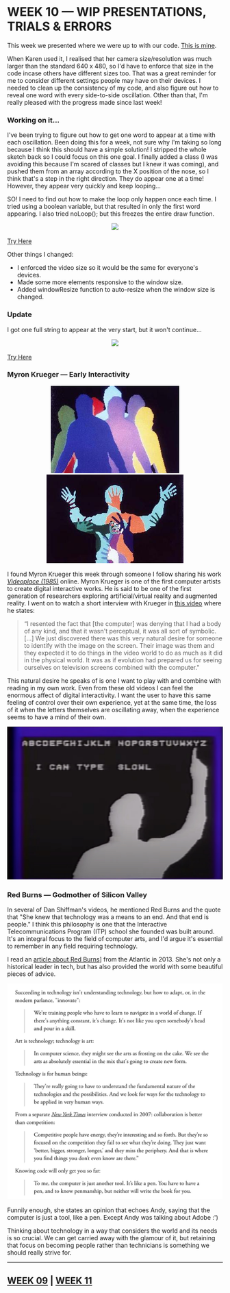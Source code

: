 # WEEK 10 — WIP PRESENTATIONS, TRIALS & ERRORS

This week we presented where we were up to with our code. [This is mine](https://jackieliiu.github.io/CODEWORDS/Week09/Test3/flyingwebcam/). 

When Karen used it, I realised that her camera size/resolution was much larger than the standard 640 x 480, so I'd have to enforce that size in the code incase others have different sizes too. That was a great reminder for me to consider different settings people may have on their devices. I needed to clean up the consistency of my code, and also figure out how to reveal one word with every side-to-side oscillation. Other than that, I'm really pleased with the progress made since last week!


### Working on it...

I've been trying to figure out how to get one word to appear at a time with each oscillation. Been doing this for a week, not sure why I'm taking so long because I think this should have a simple solution! I stripped the whole sketch back so I could focus on this one goal. I finally added a class (I was avoiding this because I'm scared of classes but I knew it was coming), and pushed them from an array according to the X position of the nose, so I think that's a step in the right direction. They do appear one at a time! However, they appear very quickly and keep looping...

SO! I need to find out how to make the loop only happen once each time. I tried using a boolean variable, but that resulted in only the first word appearing. I also tried noLoop(); but this freezes the entire draw function.

<p align="center"><img src="Ahh.jpg"></p>

[Try Here](https://jackieliiu.github.io/CODEWORDS/Week10/OscillatingWords_Class/)

Other things I changed:

- I enforced the video size so it would be the same for everyone's devices.
- Made some more elements responsive to the window size.
- Added windowResize function to auto-resize when the window size is changed.


### Update

I got one full string to appear at the very start, but it won't continue...

<p align="center"><img src="Screen Shot 2020-10-06 at 10.27.11 PM.jpg"></p>

[Try Here](https://jackieliiu.github.io/CODEWORDS/Week10/OneAtATime/)

### Myron Krueger — Early Interactivity

<p align="CENTER"><img src="MK1.jpg">  <img src="MK2.jpg"></p>

I found Myron Krueger this week through someone I follow sharing his work [*Videoplace (1985)*](https://www.youtube.com/watch?v=d4DUIeXSEpk) online. Myron Krueger is one of the first computer artists to create digital interactive works. He is said to be one of the first generation of researchers exploring artificial/virtual reality and augmented reality. I went on to watch a short interview with Krueger in [this video](https://www.youtube.com/watch?v=dmmxVA5xhuo) where he states:

> “I resented the fact that [the computer] was denying that I had a body of any kind, and that it wasn't perceptual, it was all sort of symbolic. [...] We just discovered there was this very natural desire for someone to identify with the image on the screen. Their image was them and they expected it to do things in the video world to do as much as it did in the physical world. It was as if evolution had prepared us for seeing ourselves on television screens combined with the computer."

This natural desire he speaks of is one I want to play with and combine with reading in my own work. Even from these old videos I can feel the enormous affect of digital interactivity. I want the user to have this same feeling of control over their own experience, yet at the same time, the loss of it when the letters themselves are  oscillating away, when the experience seems to have a mind of their own. 

<img src="MK3.jpg">

### Red Burns — Godmother of Silicon Valley

In several of Dan Shiffman's videos, he mentioned Red Burns and the quote that "She knew that technology was a means to an end. And that end is people." I think this philosophy is one that the Interactive Telecommunications Program (ITP) school she founded was built around. It's an integral focus to the field of computer arts, and I'd argue it's essential to remember in any field requiring technology.

I read an [article about Red Burns](https://www.theatlantic.com/technology/archive/2013/08/pearls-wisdom-tech-world-red-burns-godmother-silicon-alley/311722/)] from the Atlantic in 2013. She's not only a historical leader in tech, but has also provided the world with some beautiful pieces of advice.

<img src="RedBurnsQuotes.jpg">

Funnily enough, she states an opinion that echoes Andy, saying that the computer is just a tool, like a pen. Except Andy was talking about Adobe :')

Thinking about technology in a way that considers the world and its needs is so crucial. We can get carried away with the glamour of it, but retaining that focus on becoming people rather than technicians is something we should really strive for.

___

## [WEEK 09](https://jackieliiu.github.io/CODEWORDS/Week09/) | [WEEK 11](https://jackieliiu.github.io/CODEWORDS/Week11/)

